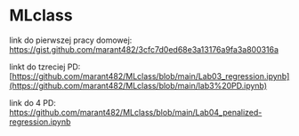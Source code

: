 # MLclass
link do pierwszej pracy domowej:
https://gist.github.com/marant482/3cfc7d0ed68e3a13176a9fa3a800316a


linkt do tzreciej PD:
[https://github.com/marant482/MLclass/blob/main/Lab03_regression.ipynb](https://github.com/marant482/MLclass/blob/main/lab3%20PD.ipynb)


link do 4 PD:
https://github.com/marant482/MLclass/blob/main/Lab04_penalized-regression.ipynb
